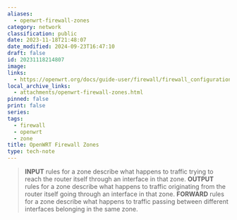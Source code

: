```yaml
---
aliases:
  - openwrt-firewall-zones
category: network
classification: public
date: 2023-11-18T21:48:07
date_modified: 2024-09-23T16:47:10
draft: false
id: 20231118214807
image: 
links:
  - https://openwrt.org/docs/guide-user/firewall/firewall_configuration#zones
local_archive_links:
  - attachments/openwrt-firewall-zones.html
pinned: false
print: false
series: 
tags:
  - firewall
  - openwrt
  - zone
title: OpenWRT Firewall Zones
type: tech-note
---
```


> **INPUT** rules for a zone describe what happens to traffic trying to reach the router itself through an interface in that zone.
> **OUTPUT** rules for a zone describe what happens to traffic originating from the router itself going through an interface in that zone.
> **FORWARD** rules for a zone describe what happens to traffic passing between different interfaces belonging in the same zone.